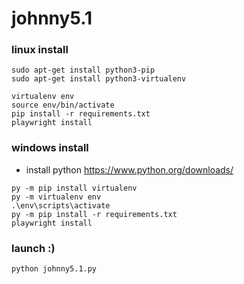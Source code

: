 # johnny5.1

### linux install
```
sudo apt-get install python3-pip
sudo apt-get install python3-virtualenv

virtualenv env
source env/bin/activate
pip install -r requirements.txt
playwright install
```

### windows install
- install python https://www.python.org/downloads/

```
py -m pip install virtualenv
py -m virtualenv env
.\env\scripts\activate
py -m pip install -r requirements.txt
playwright install
```

### launch :)
```python johnny5.1.py```
